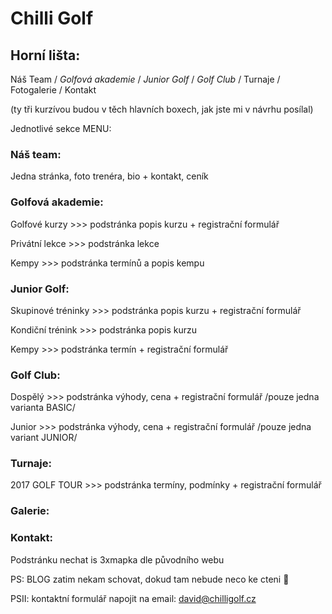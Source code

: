 # Chilli Golf

## Horní lišta:

Náš Team / _Golfová akademie_ / _Junior Golf_ / _Golf Club_ / Turnaje / Fotogalerie / Kontakt

(ty tři kurzívou budou v těch hlavních boxech, jak jste mi v návrhu posílal)

Jednotlivé sekce MENU:

### Náš team:

Jedna stránka, foto trenéra, bio + kontakt, ceník

### Golfová akademie:

Golfové kurzy >>> podstránka popis kurzu + registrační formulář

Privátní lekce >>> podstránka lekce

Kempy >>> podstránka termínů a popis kempu

### Junior Golf:

Skupinové tréninky >>> podstránka popis kurzu + registrační formulář

Kondiční trénink >>> podstránka popis kurzu

Kempy >>> podstránka termín + registrační formulář

### Golf Club:

Dospělý >>> podstránka výhody, cena + registrační formulář /pouze jedna varianta BASIC/

Junior >>> podstránka výhody, cena + registrační formulář /pouze jedna variant JUNIOR/

### Turnaje:

2017 GOLF TOUR >>> podstránka termíny, podmínky + registrační formulář

### Galerie:

### Kontakt:

Podstránku nechat is 3xmapka dle původního webu

PS: BLOG zatim nekam schovat, dokud tam nebude neco ke cteni 

PSII: kontaktní formulář napojit na email: david@chilligolf.cz